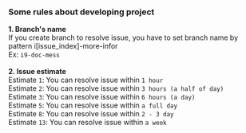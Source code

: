 ### Some rules about developing project

**1. Branch's name**<br />
If you create branch to resolve issue, you have to set branch name by pattern i[issue_index]-more-infor<br />
Ex: `i9-doc-mess`<br />
<br />
**2. Issue estimate**<br />
Estimate `1`: You can resolve issue within `1 hour`<br />
Estimate `2`: You can resolve issue within `3 hours (a half of day)`<br />
Estimate `3`: You can resolve issue within `6 hours (a day)`<br />
Estimate `5`: You can resolve issue within `a full day`<br />
Estimate `8`: You can resolve issue within `2 - 3 day`<br />
Estimate `13`: You can resolve issue within `a week`<br />
